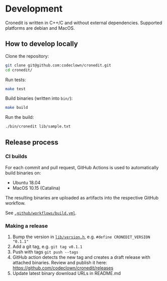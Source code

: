 # Development

Cronedit is written in C++/C and without external dependencies. Supported platforms are debian and MacOS.

## How to develop locally

Clone the repository:

```bash
git clone git@github.com:codeclown/cronedit.git
cd cronedit/
```

Run tests:

```bash
make test
```

Build binaries (written into `bin/`):

```bash
make build
```

Run the build:

```bash
./bin/cronedit lib/sample.txt
```

## Release process

### CI builds

For each commit and pull request, GitHub Actions is used to automatically build binaries on:

- Ubuntu 18.04
- MacOS 10.15 (Catalina)

The resulting binaries are uploaded as artifacts into the respective GitHub workflow.

See [`.github/workflows/build.yml`](.github/workflows/build.yml).

### Making a release

1. Bump the version in [`lib/version.h`](lib/version.h), e.g. `#define CRONEDIT_VERSION "0.1.1"`
2. Add a git tag, e.g. `git tag v0.1.1`
3. Push with tags `git push --tags`
4. GitHub action detects the new tag and creates a draft release with attached binaries. Review and publish it here:
   https://github.com/codeclown/cronedit/releases
5. Update latest binary download URLs in README.md
